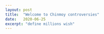 ```yaml
---
layout: post
title:  "Welcome to Chinmoy controversies"
date:   2020-06-25
excerpt: "define millions wish"
---
```

